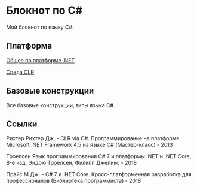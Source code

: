 # Блокнот по C#

Мой блокнот по языку C#.

## Платформа
[Общее по платформе .NET](./platform/index.md).

[Среда CLR](./platform/clr.md).

## Базовые конструкции
Все базовые конструкции, типы языка C#.


## Ссылки
Рихтер Рихтер Дж. -  CLR via C#. Программирование на платформе Microsoft .NET Framework 4.5 на языке C# (Мастер-класс) - 2013

Троелсен Язык программирования C# 7 и платформы .NET и .NET Core, 8-е изд. Эндрю Троелсен, Филипп Джепикс - 2018

Прайс М.Дж. - C# 7 и .NET Core. Кросс-платформенная разработка для профессионалов (Библиотека программиста) - 2018

